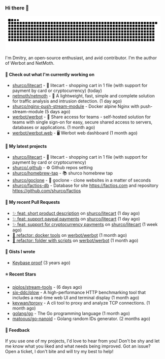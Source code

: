 ### Hi there 👋

![](https://github.com/shurco/shurco/raw/output/github-contribution-grid-snake.svg)

I'm Dmitry, an open-source enthusiast, and avid contributor. I'm the author of Werbot and NetMoth. 

#### 👷 Check out what I'm currently working on

- [shurco/litecart](https://github.com/shurco/litecart) - 🛒 litecart - shopping cart in 1 file (with support for payment by card or cryptocurrency) (today)
- [netmoth/netmoth](https://github.com/netmoth/netmoth) - 🚀 A lightweight, fast, simple and complete solution for traffic analysis and intrusion detection. (1 day ago)
- [shurco/nginx-push-stream-module](https://github.com/shurco/nginx-push-stream-module) - Docker alpine Nginx with push-stream-module (5 days ago)
- [werbot/werbot](https://github.com/werbot/werbot) - 🔑 Share access for teams - self-hosted solution for teams with single sign-on for easy, secure shared access to servers, databases or applications. (1 month ago)
- [werbot/werbot.web](https://github.com/werbot/werbot.web) - 🖥  Werbot web dashboard (1 month ago)

#### 🌱 My latest projects

- [shurco/litecart](https://github.com/shurco/litecart) - 🛒 litecart - shopping cart in 1 file (with support for payment by card or cryptocurrency)
- [shurco/.github](https://github.com/shurco/.github) - ⚙️ Github repos setting
- [shurco/homebrew-tap](https://github.com/shurco/homebrew-tap) - 📚 shurco homebrew tap
- [shurco/goclone](https://github.com/shurco/goclone) - 🌱 goclone - clone websites in a matter of seconds
- [shurco/factios-db](https://github.com/shurco/factios-db) - Database for site https://factios.com and repository https://github.com/shurco/factios

#### 🔨 My recent Pull Requests

- [✨ feat: short product description](https://github.com/shurco/litecart/pull/70) on [shurco/litecart](https://github.com/shurco/litecart) (1 day ago)
- [✨ feat: support paypal payments](https://github.com/shurco/litecart/pull/69) on [shurco/litecart](https://github.com/shurco/litecart) (1 day ago)
- [✨ feat: support for cryptocurrency payments](https://github.com/shurco/litecart/pull/65) on [shurco/litecart](https://github.com/shurco/litecart) (1 week ago)
- [🦄 refactor: docker tools](https://github.com/werbot/werbot/pull/169) on [werbot/werbot](https://github.com/werbot/werbot) (1 month ago)
- [🦄 refactor: folder with scripts](https://github.com/werbot/werbot/pull/168) on [werbot/werbot](https://github.com/werbot/werbot) (1 month ago)

#### 📓 Gists I wrote

- [Keybase proof](https://gist.github.com/959752bb9b046d792e71ca185f48d641) (3 years ago)

#### ⭐ Recent Stars

- [piplos/stream-tools](https://github.com/piplos/stream-tools) -  (6 days ago)
- [six-ddc/plow](https://github.com/six-ddc/plow) - A high-performance HTTP benchmarking tool that includes a real-time web UI and terminal display (1 month ago)
- [kevwan/tproxy](https://github.com/kevwan/tproxy) - A cli tool to proxy and analyze TCP connections. (1 month ago)
- [golang/go](https://github.com/golang/go) - The Go programming language (1 month ago)
- [matoous/go-nanoid](https://github.com/matoous/go-nanoid) - Golang random IDs generator. (2 months ago)

#### 💬 Feedback

If you use one of my projects, I'd love to hear from you! Don't be shy and let me know what you liked
and what needs being improved. Got an issue? Open a ticket, I don't bite and will try my best to help!

